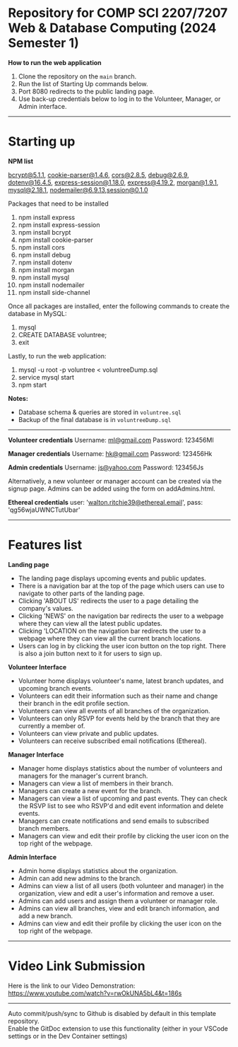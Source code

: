 # Repository for COMP SCI 2207/7207 Web & Database Computing (2024 Semester 1)

**How to run the web application**
1. Clone the repository on the `main` branch.
2. Run the list of Starting Up commands below.
3. Port 8080 redirects to the public landing page.
4. Use back-up credentials below to log in to the Volunteer, Manager, or Admin interface.

----------------------------------------------------------------
# Starting up
**NPM list**

bcrypt@5.1.1, cookie-parser@1.4.6, cors@2.8.5, debug@2.6.9, dotenv@16.4.5, express-session@1.18.0, express@4.19.2, morgan@1.9.1, mysql@2.18.1, nodemailer@6.9.13,session@0.1.0

Packages that need to be installed
1. npm install express
2. npm install express-session
3. npm install bcrypt
4. npm install cookie-parser
5. npm install cors
6. npm install debug
7. npm install dotenv
8. npm install morgan
9. npm install mysql
10. npm install nodemailer
11. npm install side-channel

Once all packages are installed, enter the following commands to create the database in MySQL:

1. mysql
2. CREATE DATABASE voluntree;
3. exit

Lastly, to run the web application:

1. mysql -u root -p voluntree < voluntreeDump.sql
2. service mysql start  
3. npm start  

**Notes:**
- Database schema & queries are stored in `voluntree.sql`
- Backup of the final database is in `voluntreeDump.sql`

----------------------------------------------------------------
**Volunteer credentials**
Username: ml@gmail.com
Password: 123456Ml

**Manager credentials**
Username: hk@gmail.com 
Password: 123456Hk

**Admin credentials**
Username: js@yahoo.com
Password: 123456Js

Alternatively, a new volunteer or manager account can be created via the signup page. Admins can be added using the form on addAdmins.html.

**Ethereal credentials**
user: 'walton.ritchie39@ethereal.email',
pass: 'qg56wjaUWNCTutUbar'

----------------------------------------------------------------
# Features list
**Landing page**
- The landing page displays upcoming events and public updates.
- There is a navigation bar at the top of the page which users can use to navigate to other parts of the landing page.
- Clicking 'ABOUT US' redirects the user to a page detailing the company's values.
- Clicking 'NEWS' on the navigation bar redirects the user to a webpage where they can view all the latest public updates.
- Clicking 'LOCATION on the navigation bar redirects the user to a webpage where they can view all the current branch locations.
- Users can log in by clicking the user icon button on the top right. There is also a join button next to it for users to sign up.

**Volunteer Interface**
- Volunteer home displays volunteer's name, latest branch updates, and upcoming branch events.
- Volunteers can edit their information such as their name and change their branch in the edit profile section.
- Volunteers can view all events of all branches of the organization.
- Volunteers can only RSVP for events held by the branch that they are currently a member of.
- Volunteers can view private and public updates.
- Volunteers can receive subscribed email notifications (Ethereal).

**Manager Interface**
- Manager home displays statistics about the number of volunteers and managers for the manager's current branch.
- Managers can view a list of members in their branch.
- Managers can create a new event for the branch.
- Managers can view a list of upcoming and past events. They can check the RSVP list to see who RSVP'd and edit event information and delete events.
- Managers can create notifications and send emails to subscribed branch members.
- Managers can view and edit their profile by clicking the user icon on the top right of the webpage.

**Admin Interface**
- Admin home displays statistics about the organization.
- Admin can add new admins to the branch.
- Admins can view a list of all users (both volunteer and manager) in the organization, view and edit a user's information and remove a user.
- Admins can add users and assign them a volunteer or manager role.
- Admins can view all branches, view and edit branch information, and add a new branch.
- Admins can view and edit their profile by clicking the user icon on the top right of the webpage.

----------------------------------------------------------------
# Video Link Submission 

Here is the link to our Video Demonstration: https://www.youtube.com/watch?v=rwOkUNA5bL4&t=186s

----------------------------------------------------------------
Auto commit/push/sync to Github is disabled by default in this template repository.  
Enable the GitDoc extension to use this functionality (either in your VSCode settings or in the Dev Container settings) 
